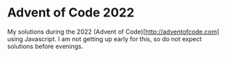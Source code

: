 # Advent of Code 2022

My solutions during the 2022 (Advent of Code)[http://adventofcode.com] using Javascript. I am not getting up early for this, so do not expect solutions before evenings.
